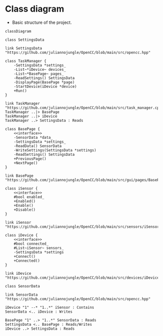 <!---
    Open Cycle Computer (aka OpenCC) is an open-source software
    for cycle computers based on DIY hardware (primarily Raspberry Pi).
    Copyright (C) 2022, Julianno F. C. Silva (@juliannojungle)

    This program is free software: you can redistribute it and/or modify
    it under the terms of the GNU Affero General Public License as published
    by the Free Software Foundation, either version 3 of the License, or
    (at your option) any later version.

    This program is distributed in the hope that it will be useful,
    but WITHOUT ANY WARRANTY; without even the implied warranty of
    MERCHANTABILITY or FITNESS FOR A PARTICULAR PURPOSE.  See the
    GNU Affero General Public License for more details.

    You should have received a copy of the GNU Affero General Public License
    along with this program.  If not, see <https://www.gnu.org/licenses/agpl-3.0.html>.
--->

# Class diagram
- Basic structure of the project.

<!---
    For syntax reference about diagram's markdown, see <https://mermaid-js.github.io/mermaid/#/./classDiagram>.
--->
```mermaid
classDiagram

class SettingsData

link SettingsData "https://github.com/juliannojungle/OpenCC/blob/main/src/opencc.hpp"

class TaskManager {
    -SettingsData *settings_
    -List~*iDevice~ devices_
    -List~*BasePage~ pages_
    -ReadSettings() SettingsData
    -DisplayPage(BasePage *page)
    -StartDevice(iDevice *device)
    +Run()
}

link TaskManager "https://github.com/juliannojungle/OpenCC/blob/main/src/task_manager.cpp"
TaskManager ..|> BasePage
TaskManager ..|> iDevice
TaskManager ..> SettingsData : Reads

class BasePage {
    <<interface>>
    -SensorData *data_
    -SettingsData *settings_
    -ReadData() SensorData
    -WriteSettings(SettingsData *settings)
    -ReadSettings() SettingsData
    +PreviousPage()
    +NextPage()
}

link BasePage "https://github.com/juliannojungle/OpenCC/blob/main/src/gui/pages/BasePage.cpp"

class iSensor {
    <<interface>>
    #bool enabled_
    +Enabled()
    +Enable()
    +Disable()
}

link iSensor "https://github.com/juliannojungle/OpenCC/blob/main/src/sensors/iSensor.hpp"

class iDevice {
    <<interface>>
    #bool connected_
    #List~iSensor~ sensors_
    -SettingsData *settings
    +Connect()
    +Connected()
}

link iDevice "https://github.com/juliannojungle/OpenCC/blob/main/src/devices/iDevice.hpp"

class SensorData

link SensorData "https://github.com/juliannojungle/OpenCC/blob/main/src/opencc.hpp"

iDevice "1" --* "1..*" iSensor : Contains
SensorData <.. iDevice : Writes

BasePage "1" ..> "1..*" SensorData : Reads
SettingsData <.. BasePage : Reads/Writes
iDevice ..> SettingsData : Reads
```